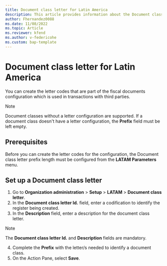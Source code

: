 ```yaml
---
title: Document class letter for Latin America 
description: This article provides information about the Document class letter configuration for Latin America. 
author: Fhernandez0088
ms.date: 11/08/2022
ms.topic: Article
ms.reviewer: kfend
ms.author: v-federicohe 
ms.custom: bap-template
---
```


# Document class letter for Latin America

You can create the letter codes that are part of the fiscal documents configuration which is used in transactions with third parties.

> [!NOTE]
> Document classes without a letter configuration are supported. If a document class doesn't have a letter configuration, the **Prefix** field must be left empty.

## Prerequisites
Before you can create the letter codes for the configuration, the Document class letter prefix length must be configured from the **LATAM Parameters** menu.

## Set up a Document class letter
1. Go to **Organization administration** > **Setup** > **LATAM** > **Document class letter**.
2. In the **Document class letter Id.** field, enter a codification to identify the register being created.
3. In the **Description** field, enter a description for the document class letter.
  
  > [!NOTE]
  > The **Document class letter Id.** and **Description** fields are mandatory.

4. Complete the **Prefix** with the letter/s needed to identify a document class.
5. On the Action Pane, select **Save**.
